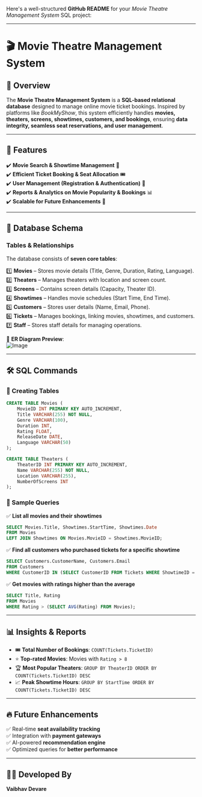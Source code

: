 Here's a well-structured **GitHub README** for your *Movie Theatre Management System* SQL project:  

---

# 🎬 Movie Theatre Management System  

## 📌 Overview  
The **Movie Theatre Management System** is a **SQL-based relational database** designed to manage online movie ticket bookings. Inspired by platforms like *BookMyShow*, this system efficiently handles **movies, theaters, screens, showtimes, customers, and bookings**, ensuring **data integrity, seamless seat reservations, and user management**.  

---

## 🚀 Features  
✔️ **Movie Search & Showtime Management** 🎥  
✔️ **Efficient Ticket Booking & Seat Allocation** 🎟️  
✔️ **User Management (Registration & Authentication)** 👤  
✔️ **Reports & Analytics on Movie Popularity & Bookings** 📊  
✔️ **Scalable for Future Enhancements** 🔄  

---

## 📂 Database Schema  

### **Tables & Relationships**  
The database consists of **seven core tables**:  

1️⃣ **Movies** – Stores movie details (Title, Genre, Duration, Rating, Language).  
2️⃣ **Theaters** – Manages theaters with location and screen count.  
3️⃣ **Screens** – Contains screen details (Capacity, Theater ID).  
4️⃣ **Showtimes** – Handles movie schedules (Start Time, End Time).  
5️⃣ **Customers** – Stores user details (Name, Email, Phone).  
6️⃣ **Tickets** – Manages bookings, linking movies, showtimes, and customers.  
7️⃣ **Staff** – Stores staff details for managing operations.  

🔗 **ER Diagram Preview**:  
![Image](https://github.com/user-attachments/assets/c89decca-f91c-4843-89a0-37afa67dcd62) 

---

## 🛠️ SQL Commands  

### **📌 Creating Tables**  
```sql
CREATE TABLE Movies (
    MovieID INT PRIMARY KEY AUTO_INCREMENT,
    Title VARCHAR(255) NOT NULL,
    Genre VARCHAR(100),
    Duration INT,
    Rating FLOAT,
    ReleaseDate DATE,
    Language VARCHAR(50)
);
```
```sql
CREATE TABLE Theaters (
    TheaterID INT PRIMARY KEY AUTO_INCREMENT,
    Name VARCHAR(255) NOT NULL,
    Location VARCHAR(255),
    NumberOfScreens INT
);
```

### **📌 Sample Queries**  

✅ **List all movies and their showtimes**  
```sql
SELECT Movies.Title, Showtimes.StartTime, Showtimes.Date 
FROM Movies 
LEFT JOIN Showtimes ON Movies.MovieID = Showtimes.MovieID;
```

✅ **Find all customers who purchased tickets for a specific showtime**  
```sql
SELECT Customers.CustomerName, Customers.Email 
FROM Customers 
WHERE CustomerID IN (SELECT CustomerID FROM Tickets WHERE ShowtimeID = 401);
```

✅ **Get movies with ratings higher than the average**  
```sql
SELECT Title, Rating 
FROM Movies 
WHERE Rating > (SELECT AVG(Rating) FROM Movies);
```

---

## 📊 Insights & Reports  
- 🎟 **Total Number of Bookings**: `COUNT(Tickets.TicketID)`  
- ⭐ **Top-rated Movies**: Movies with `Rating > 8`  
- 🏆 **Most Popular Theaters**: `GROUP BY TheaterID ORDER BY COUNT(Tickets.TicketID) DESC`  
- 📈 **Peak Showtime Hours**: `GROUP BY StartTime ORDER BY COUNT(Tickets.TicketID) DESC`  

---

## 🔥 Future Enhancements  
✅ Real-time **seat availability tracking**  
✅ Integration with **payment gateways**  
✅ AI-powered **recommendation engine**  
✅ Optimized queries for **better performance**  

---

## 👨‍💻 Developed By  
**Vaibhav Devare**  
